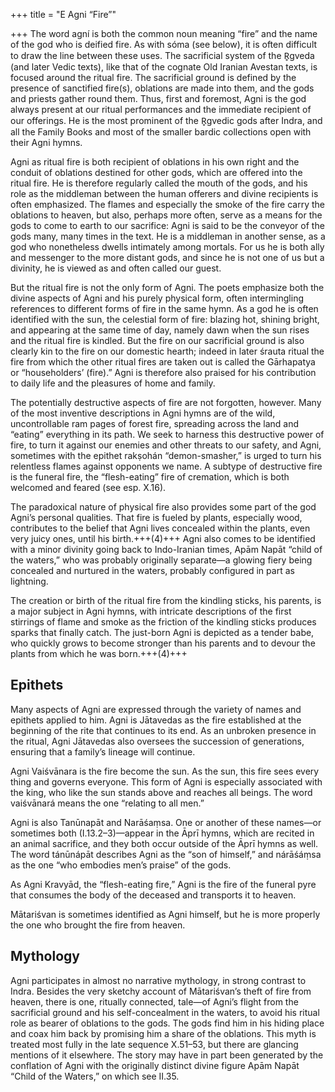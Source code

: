 +++
title = "E Agni “Fire”"

+++
The word agní is both the common noun meaning “fire” and the name of the god  who is deified fire. As with sóma (see below), it is often difficult to draw the line  between these uses. The sacrificial system of the R̥gveda (and later Vedic texts), like  that of the cognate Old Iranian Avestan texts, is focused around the ritual fire. The  sacrificial ground is defined by the presence of sanctified fire(s), oblations are made  into them, and the gods and priests gather round them. Thus, first and foremost,  Agni is the god always present at our ritual performances and the immediate recipient of our offerings. He is the most prominent of the R̥gvedic gods after Indra, and  all the Family Books and most of the smaller bardic collections open with their  Agni hymns.

Agni as ritual fire is both recipient of oblations in his own right and the conduit  of oblations destined for other gods, which are offered into the ritual fire. He is  therefore regularly called the mouth of the gods, and his role as the middleman  between the human offerers and divine recipients is often emphasized. The flames  and especially the smoke of the fire carry the oblations to heaven, but also, perhaps  more often, serve as a means for the gods to come to earth to our sacrifice: Agni is  said to be the conveyor of the gods many, many times in the text. He is a middleman  in another sense, as a god who nonetheless dwells intimately among mortals. For us he is both ally and messenger to the more distant gods, and since he is not one of us  but a divinity, he is viewed as and often called our guest. 

But the ritual fire is not the only form of Agni. The poets emphasize both the  divine aspects of Agni and his purely physical form, often intermingling references  to different forms of fire in the same hymn. As a god he is often identified with the  sun, the celestial form of fire: blazing hot, shining bright, and appearing at the same  time of day, namely dawn when the sun rises and the ritual fire is kindled. But the  fire on our sacrificial ground is also clearly kin to the fire on our domestic hearth;  indeed in later śrauta ritual the fire from which the other ritual fires are taken out  is called the Gārhapatya or “householders’ (fire).” Agni is therefore also praised for  his contribution to daily life and the pleasures of home and family. 

The potentially destructive aspects of fire are not forgotten, however. Many of  the most inventive descriptions in Agni hymns are of the wild, uncontrollable ram pages of forest fire, spreading across the land and “eating” everything in its path.  We seek to harness this destructive power of fire, to turn it against our enemies  and other threats to our safety, and Agni, sometimes with the epithet rakṣohán “demon-smasher,” is urged to turn his relentless flames against opponents we name.  A subtype of destructive fire is the funeral fire, the “flesh-eating” fire of cremation,  which is both welcomed and feared (see esp. X.16). 

The paradoxical nature of physical fire also provides some part of the god  Agni’s personal qualities. That fire is fueled by plants, especially wood, contributes  to the belief that Agni lives concealed within the plants, even very juicy ones, until  his birth.+++(4)+++ Agni also comes to be identified with a minor divinity going back to  Indo-Iranian times, Apām Napāt “child of the waters,” who was probably originally separate—a glowing fiery being concealed and nurtured in the waters, probably configured in part as lightning. 

The creation or birth of the ritual fire from the kindling sticks, his parents, is  a major subject in Agni hymns, with intricate descriptions of the first stirrings of  flame and smoke as the friction of the kindling sticks produces sparks that finally  catch. The just-born Agni is depicted as a tender babe, who quickly grows to become  stronger than his parents and to devour the plants from which he was born.+++(4)+++ 

## Epithets
Many aspects of Agni are expressed through the variety of names and epithets  applied to him. Agni is Jātavedas as the fire established at the beginning of the rite  that continues to its end. As an unbroken presence in the ritual, Agni Jātavedas  also oversees the succession of generations, ensuring that a family’s lineage will  continue. 

Agni Vaiśvānara is the fire become the sun. As the sun, this fire sees every thing and governs everyone. This form of Agni is especially associated with the  king, who like the sun stands above and reaches all beings. The word vaiśvānará means the one “relating to all men.” 

Agni is also Tanūnapāt and Narāśaṃsa. One or  another of these names—or sometimes both (I.13.2–3)—appear in the Āprī hymns,  which are recited in an animal sacrifice, and they both occur outside of the Āprī hymns as well. The word tánūnápāt describes Agni as the “son of himself,” and  nárāśáṃsa as the one “who embodies men’s praise” of the gods. 

As Agni Kravyād, the “flesh-eating fire,” Agni is the fire of the funeral pyre that consumes the body  of the deceased and transports it to heaven. 

Mātariśvan is sometimes identified as  Agni himself, but he is more properly the one who brought the fire from heaven. 

## Mythology
Agni participates in almost no narrative mythology, in strong contrast to Indra.  Besides the very sketchy account of Mātariśvan’s theft of fire from heaven, there is  one, ritually connected, tale—of Agni’s flight from the sacrificial ground and his  self-concealment in the waters, to avoid his ritual role as bearer of oblations to the  gods. The gods find him in his hiding place and coax him back by promising him a  share of the oblations. This myth is treated most fully in the late sequence X.51–53,  but there are glancing mentions of it elsewhere. The story may have in part been  generated by the conflation of Agni with the originally distinct divine figure Apām  Napāt “Child of the Waters,” on which see II.35. 

